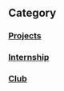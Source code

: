 ## Category

### [Projects](https://chaoqi-liu.github.io/experience/projects)

### [Internship](https://chaoqi-liu.github.io/experience/internship)

### [Club](https://chaoqi-liu.github.io/experience/clubs)
